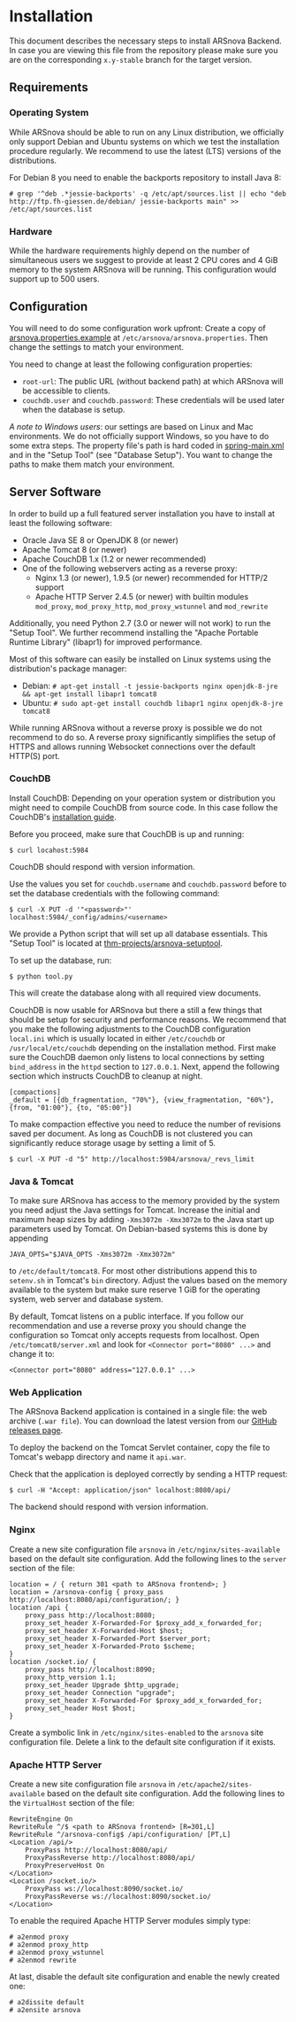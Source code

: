 # Installation

This document describes the necessary steps to install ARSnova Backend.
In case you are viewing this file from the repository please make sure you are on the corresponding `x.y-stable` branch for the target version.


## Requirements

### Operating System

While ARSnova should be able to run on any Linux distribution, we officially only support Debian and Ubuntu systems on which we test the installation procedure regularly.
We recommend to use the latest (LTS) versions of the distributions.

For Debian 8 you need to enable the backports repository to install Java 8:

	# grep '^deb .*jessie-backports' -q /etc/apt/sources.list || echo "deb http://ftp.fh-giessen.de/debian/ jessie-backports main" >> /etc/apt/sources.list


### Hardware

While the hardware requirements highly depend on the number of simultaneous users we suggest to provide at least 2 CPU cores and 4 GiB memory to the system ARSnova will be running.
This configuration would support up to 500 users.


## Configuration

You will need to do some configuration work upfront:
Create a copy of [arsnova.properties.example](src/main/resources/arsnova.properties.example) at `/etc/arsnova/arsnova.properties`.
Then change the settings to match your environment.

You need to change at least the following configuration properties:

* `root-url`: The public URL (without backend path) at which ARSnova will be accessible to clients.
* `couchdb.user` and `couchdb.password`: These credentials will be used later when the database is setup.

*A note to Windows users*: our settings are based on Linux and Mac environments.
We do not officially support Windows, so you have to do some extra steps.
The property file's path is hard coded in
[spring-main.xml](src/main/webapp/WEB-INF/spring/spring-main.xml) and in the "Setup Tool" (see "Database Setup").
You want to change the paths to make them match your environment.


## Server Software

In order to build up a full featured server installation you have to install at least the following software:

* Oracle Java SE 8 or OpenJDK 8 (or newer)
* Apache Tomcat 8 (or newer)
* Apache CouchDB 1.x (1.2 or newer recommended)
* One of the following webservers acting as a reverse proxy:
	* Nginx 1.3 (or newer), 1.9.5 (or newer) recommended for HTTP/2 support
	* Apache HTTP Server 2.4.5 (or newer) with builtin modules `mod_proxy`, `mod_proxy_http`, `mod_proxy_wstunnel` and `mod_rewrite`

Additionally, you need Python 2.7 (3.0 or newer will not work) to run the "Setup Tool".
We further recommend installing the "Apache Portable Runtime Library" (libapr1) for improved performance.

Most of this software can easily be installed on Linux systems using the distribution's package manager:
* Debian: `# apt-get install -t jessie-backports nginx openjdk-8-jre && apt-get install libapr1 tomcat8`
* Ubuntu: `# sudo apt-get install couchdb libapr1 nginx openjdk-8-jre tomcat8`

While running ARSnova without a reverse proxy is possible we do not recommend to do so.
A reverse proxy significantly simplifies the setup of HTTPS and allows running Websocket connections over the default HTTP(S) port.


### CouchDB

Install CouchDB:
Depending on your operation system or distribution you might need to compile CouchDB from source code.
In this case follow the CouchDB's
[installation guide](http://docs.couchdb.org/en/1.6.1/install/index.html).

Before you proceed, make sure that CouchDB is up and running:

	$ curl locahost:5984

CouchDB should respond with version information.

Use the values you set for `couchdb.username` and `couchdb.password` before to set the database credentials with the following command:

	$ curl -X PUT -d '"<password>"' localhost:5984/_config/admins/<username>

We provide a Python script that will set up all database essentials.
This "Setup Tool" is located at [thm-projects/arsnova-setuptool](https://github.com/thm-projects/arsnova-setuptool).

To set up the database, run:

	$ python tool.py

This will create the database along with all required view documents.

CouchDB is now usable for ARSnova but there a still a few things that should be setup for security and performance reasons.
We recommend that you make the following adjustments to the CouchDB configuration `local.ini` which is usually located in either `/etc/couchdb` or `/usr/local/etc/couchdb` depending on the installation method.
First make sure the CouchDB daemon only listens to local connections by setting `bind_address` in the `httpd` section to `127.0.0.1`.
Next, append the following section which instructs CouchDB to cleanup at night.

	[compactions]
	_default = [{db_fragmentation, "70%"}, {view_fragmentation, "60%"}, {from, "01:00"}, {to, "05:00"}]

To make compaction effective you need to reduce the number of revisions saved per document.
As long as CouchDB is not clustered you can significantly reduce storage usage by setting a limit of 5.

	$ curl -X PUT -d "5" http://localhost:5984/arsnova/_revs_limit


### Java & Tomcat

To make sure ARSnova has access to the memory provided by the system you need adjust the Java settings for Tomcat.
Increase the initial and maximum heap sizes by adding `-Xms3072m -Xmx3072m` to the Java start up parameters used by Tomcat.
On Debian-based systems this is done by appending

	JAVA_OPTS="$JAVA_OPTS -Xms3072m -Xmx3072m"

to `/etc/default/tomcat8`.
For most other distributions append this to `setenv.sh` in Tomcat's `bin` directory.
Adjust the values based on the memory available to the system but make sure reserve 1 GiB for the operating system, web server and database system.

By default, Tomcat listens on a public interface.
If you follow our recommendation and use a reverse proxy you should change the configuration so Tomcat only accepts requests from localhost.
Open `/etc/tomcat8/server.xml` and look for `<Connector port="8080" ...>` and change it to:

	<Connector port="8080" address="127.0.0.1" ...>


### Web Application

The ARSnova Backend application is contained in a single file: the web archive (`.war file`).
You can download the latest version from our
[GitHub releases page](https://github.com/thm-projects/arsnova-backend/releases).

To deploy the backend on the Tomcat Servlet container, copy the file to Tomcat's webapp directory and name it `api.war`.

Check that the application is deployed correctly by sending a HTTP request:

	$ curl -H "Accept: application/json" localhost:8080/api/

The backend should respond with version information.


### Nginx

Create a new site configuration file `arsnova` in `/etc/nginx/sites-available` based on the default site configuration.
Add the following lines to the `server` section of the file:

	location = / { return 301 <path to ARSnova frontend>; }
	location = /arsnova-config { proxy_pass http://localhost:8080/api/configuration/; }
	location /api {
		proxy_pass http://localhost:8080;
		proxy_set_header X-Forwarded-For $proxy_add_x_forwarded_for;
		proxy_set_header X-Forwarded-Host $host;
		proxy_set_header X-Forwarded-Port $server_port;
		proxy_set_header X-Forwarded-Proto $scheme;
	}
	location /socket.io/ {
		proxy_pass http://localhost:8090;
		proxy_http_version 1.1;
		proxy_set_header Upgrade $http_upgrade;
		proxy_set_header Connection "upgrade";
		proxy_set_header X-Forwarded-For $proxy_add_x_forwarded_for;
		proxy_set_header Host $host;
	}

Create a symbolic link in `/etc/nginx/sites-enabled` to the `arsnova` site configuration file.
Delete a link to the default site configuration if it exists.


### Apache HTTP Server

Create a new site configuration file `arsnova` in `/etc/apache2/sites-available` based on the default site configuration.
Add the following lines to the `VirtualHost` section of the file:

	RewriteEngine On
	RewriteRule ^/$ <path to ARSnova frontend> [R=301,L]
	RewriteRule ^/arsnova-config$ /api/configuration/ [PT,L]
	<Location /api/>
		ProxyPass http://localhost:8080/api/
		ProxyPassReverse http://localhost:8080/api/
		ProxyPreserveHost On
	</Location>
	<Location /socket.io/>
		ProxyPass ws://localhost:8090/socket.io/
		ProxyPassReverse ws://localhost:8090/socket.io/
	</Location>

To enable the required Apache HTTP Server modules simply type:

	# a2enmod proxy
	# a2enmod proxy_http
	# a2enmod proxy_wstunnel
	# a2enmod rewrite

At last, disable the default site configuration and enable the newly created one:

	# a2dissite default
	# a2ensite arsnova
